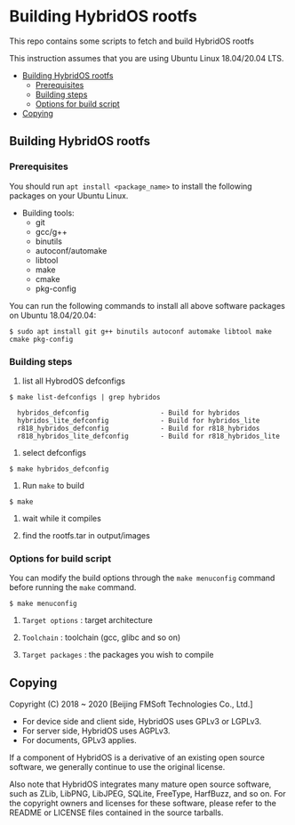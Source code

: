 # Building HybridOS rootfs

This repo contains some scripts to fetch and build HybridOS rootfs

This instruction assumes that you are using Ubuntu Linux 18.04/20.04 LTS.

- [Building HybridOS rootfs](#building-hybridos-rootfs)
   + [Prerequisites](#prerequisites)
   + [Building steps](#building-steps)
   + [Options for build script](#options-for-build-script)
- [Copying](#copying)

## Building HybridOS rootfs

### Prerequisites

You should run `apt install <package_name>` to install the following packages
on your Ubuntu Linux.

* Building tools:
   * git
   * gcc/g++
   * binutils
   * autoconf/automake
   * libtool
   * make
   * cmake
   * pkg-config

You can run the following commands to install all above software packages on Ubuntu 18.04/20.04:

```
$ sudo apt install git g++ binutils autoconf automake libtool make cmake pkg-config
```

### Building steps

1. list all HybrodOS defconfigs 

```
$ make list-defconfigs | grep hybridos

  hybridos_defconfig                  - Build for hybridos
  hybridos_lite_defconfig             - Build for hybridos_lite
  r818_hybridos_defconfig             - Build for r818_hybridos
  r818_hybridos_lite_defconfig        - Build for r818_hybridos_lite
```

1. select defconfigs 

```
$ make hybridos_defconfig
```

1. Run `make` to build 

```
$ make
```

1. wait while it compiles

1. find the rootfs.tar in output/images

### Options for build script

You can modify the build options through the `make menuconfig` command before running the `make` command.

```
$ make menuconfig
```

1. `Target options` : target architecture

1. `Toolchain` : toolchain (gcc, glibc and so on)

1. `Target packages` : the packages you wish to compile


## Copying

Copyright (C) 2018 \~ 2020 [Beijing FMSoft Technologies Co., Ltd.]

- For device side and client side, HybridOS uses GPLv3 or LGPLv3.
- For server side, HybridOS uses AGPLv3.
- For documents, GPLv3 applies.

If a component of HybridOS is a derivative of an existing
open source software, we generally continue to use the original license.

Also note that HybridOS integrates many mature open source software,
such as ZLib, LibPNG, LibJPEG, SQLite, FreeType, HarfBuzz, and so on.
For the copyright owners and licenses for these software, please refer to
the README or LICENSE files contained in the source tarballs.
